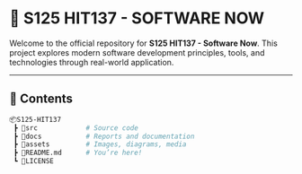 # 🚀 S125 HIT137 - SOFTWARE NOW

Welcome to the official repository for **S125 HIT137 - Software Now**. This project explores modern software development principles, tools, and technologies through real-world application.

---

## 📁 Contents

```bash
📦S125-HIT137
 ┣ 📂src            # Source code
 ┣ 📂docs           # Reports and documentation
 ┣ 📂assets         # Images, diagrams, media
 ┣ 📜README.md      # You’re here!
 ┗ 📜LICENSE
